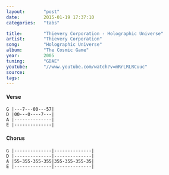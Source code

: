 ```yaml
---
layout:       "post"
date:         2015-01-19 17:37:10
categories:   "tabs"

title:        "Thievery Corporation - Holographic Universe"
artist:       "Thievery Corporation"
song:         "Holographic Universe"
album:        "The Cosmic Game"
year:         2005
tuning:       "GDAE"
youtube:      "//www.youtube.com/watch?v=mRrLRLRCuuc"
source:       
tags:         
---
```


#### Verse

```
G |---7---00---57|
D |00---0----7---|
A |--------------|
E |--------------|
```

#### Chorus

```
G |--------------|--------------|
D |--------------|--------------|
A |55-355-355-355|355-355-355-35|
E |--------------|--------------|
```